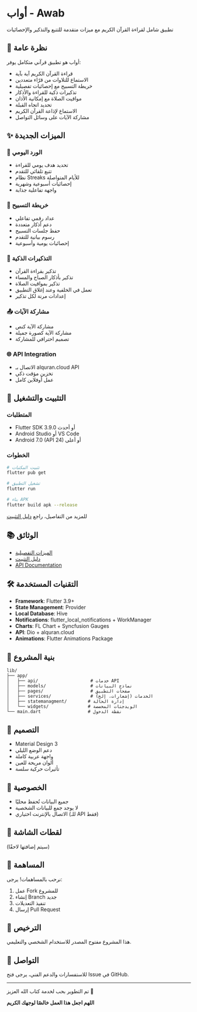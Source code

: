 # أواب - Awab

تطبيق شامل لقراءة القرآن الكريم مع ميزات متقدمة للتتبع والتذكير والإحصائيات

## 📱 نظرة عامة

أواب هو تطبيق قرآني متكامل يوفر:
- قراءة القرآن الكريم آية بآية
- الاستماع للتلاوات من قرّاء متعددين
- خريطة التسبيح مع إحصائيات تفصيلية
- تذكيرات ذكية للقراءة والأذكار
- مواقيت الصلاة مع إمكانية الأذان
- تحديد اتجاه القبلة
- الاستماع لإذاعة القرآن الكريم
- مشاركة الآيات على وسائل التواصل

## ✨ الميزات الجديدة

### 📖 الورد اليومي
- تحديد هدف يومي للقراءة
- تتبع تلقائي للتقدم
- نظام Streaks للأيام المتواصلة
- إحصائيات أسبوعية وشهرية
- واجهة تفاعلية جذابة

### 🔢 خريطة التسبيح
- عداد رقمي تفاعلي
- دعم أذكار متعددة
- حفظ جلسات التسبيح
- رسوم بيانية للتقدم
- إحصائيات يومية وأسبوعية

### 🔔 التذكيرات الذكية
- تذكير بقراءة القرآن
- تذكير بأذكار الصباح والمساء
- تذكير بمواقيت الصلاة
- تعمل في الخلفية وعند إغلاق التطبيق
- إعدادات مرنة لكل تذكير

### 📤 مشاركة الآيات
- مشاركة الآية كنص
- مشاركة الآية كصورة جميلة
- تصميم احترافي للمشاركة

### 🌐 API Integration
- الاتصال بـ alquran.cloud API
- تخزين مؤقت ذكي
- عمل أوفلاين كامل

## 🚀 التثبيت والتشغيل

### المتطلبات
- Flutter SDK 3.9.0 أو أحدث
- Android Studio أو VS Code
- Android 7.0 (API 24) أو أعلى

### الخطوات
```bash
# تثبيت المكتبات
flutter pub get

# تشغيل التطبيق
flutter run

# بناء APK
flutter build apk --release
```

للمزيد من التفاصيل، راجع [دليل التثبيت](INSTALLATION.md)

## 📚 الوثائق

- [الميزات التفصيلية](FEATURES.md)
- [دليل التثبيت](INSTALLATION.md)
- [API Documentation](https://alquran.cloud/api)

## 🛠️ التقنيات المستخدمة

- **Framework**: Flutter 3.9+
- **State Management**: Provider
- **Local Database**: Hive
- **Notifications**: flutter_local_notifications + WorkManager
- **Charts**: FL Chart + Syncfusion Gauges
- **API**: Dio + alquran.cloud
- **Animations**: Flutter Animations Package

## 📂 بنية المشروع

```
lib/
├── app/
│   ├── api/                    # خدمات API
│   ├── models/                 # نماذج البيانات
│   ├── pages/                  # صفحات التطبيق
│   ├── services/               # الخدمات (إشعارات، إلخ)
│   ├── statemanagment/        # إدارة الحالة
│   └── widgets/               # الويدجتات المخصصة
└── main.dart                  # نقطة الدخول
```

## 🎨 التصميم

- Material Design 3
- دعم الوضع الليلي
- واجهة عربية كاملة
- ألوان مريحة للعين
- تأثيرات حركية سلسة

## 🔐 الخصوصية

- جميع البيانات تُحفظ محليًا
- لا يوجد جمع للبيانات الشخصية
- الاتصال بالإنترنت اختياري (للـ API فقط)

## 📱 لقطات الشاشة

(سيتم إضافتها لاحقًا)

## 🤝 المساهمة

نرحب بالمساهمات! يرجى:
1. عمل Fork للمشروع
2. إنشاء Branch جديد
3. تنفيذ التعديلات
4. إرسال Pull Request

## 📄 الترخيص

هذا المشروع مفتوح المصدر للاستخدام الشخصي والتعليمي.

## 📧 التواصل

للاستفسارات والدعم الفني، يرجى فتح Issue في GitHub.

---

تم التطوير بحب لخدمة كتاب الله العزيز 💚

**اللهم اجعل هذا العمل خالصًا لوجهك الكريم**
